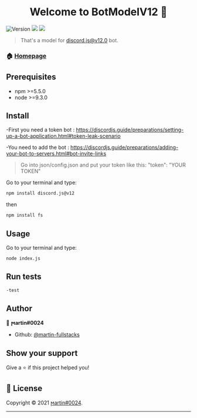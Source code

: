 <h1 align="center">Welcome to BotModelV12 👋</h1>
<p>
  <img alt="Version" src="https://img.shields.io/badge/version- 1.0.0-blue.svg?cacheSeconds=2592000" />
  <img src="https://img.shields.io/badge/npm-%3E%3D5.5.0-blue.svg" />
  <img src="https://img.shields.io/badge/node-%3E%3D9.3.0-blue.svg" />
</p>

> That's a model for discord.js@v12.0 bot.

### 🏠 [Homepage](https://github.com/martin-fullstacks/BotModel-v12)

## Prerequisites

- npm >=5.5.0
- node >=9.3.0

## Install
-First you need a token bot : https://discordjs.guide/preparations/setting-up-a-bot-application.html#token-leak-scenario

-You need to add the bot : https://discordjs.guide/preparations/adding-your-bot-to-servers.html#bot-invite-links

> Go into json/config.json and put your token like this:
"token": "YOUR TOKEN"

Go to your terminal and type:
```sh
npm install discord.js@v12
```
then 
```sh
npm install fs
```

## Usage
Go to your terminal and type:

```sh
node index.js
```
## Run tests

```sh
-test
```

## Author

👤 **ϻartin#0024**

* Github: [@martin-fullstacks](https://github.com/martin-fullstacks)

## Show your support

Give a ⭐️ if this project helped you!

## 📝 License

Copyright © 2021 [ϻartin#0024](https://github.com/martin-fullstacks).<br />

***
